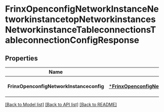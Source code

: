 # FrinxOpenconfigNetworkInstanceNetworkinstancetopNetworkinstancesNetworkinstanceTableconnectionsTableconnectionConfigResponse

## Properties
Name | Type | Description | Notes
------------ | ------------- | ------------- | -------------
**FrinxOpenconfigNetworkInstanceconfig** | [***FrinxOpenconfigNetworkInstanceNetworkinstancetopNetworkinstancesNetworkinstanceTableconnectionsTableconnectionConfig**](frinx.openconfig.network.instance.networkinstancetop.networkinstances.networkinstance.tableconnections.tableconnection.Config.md) |  | [optional] [default to null]

[[Back to Model list]](../README.md#documentation-for-models) [[Back to API list]](../README.md#documentation-for-api-endpoints) [[Back to README]](../README.md)


